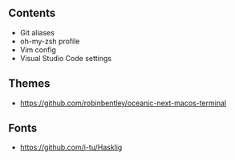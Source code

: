 ## Contents
* Git aliases
* oh-my-zsh profile
* Vim config
* Visual Studio Code settings

## Themes
* https://github.com/robinbentley/oceanic-next-macos-terminal

## Fonts
* https://github.com/i-tu/Hasklig
